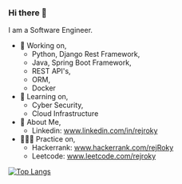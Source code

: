 ### Hi there 👋
I am a Software Engineer.

- 🔭 Working on,
    - Python, Django Rest Framework,
    - Java, Spring Boot Framework, 
    - REST API's,
    - ORM,
    - Docker
- 🌱 Learning on,
    - Cyber Security,
    - Cloud Infrastructure
- 💬 About Me,
    - Linkedin: www.linkedin.com/in/rejroky
- 👨🏾‍💻 Practice on,
   - Hackerrank: www.hackerrank.com/rejRoky
   - Leetcode: www.leetcode.com/rejroky
  
[![Top Langs](https://github-readme-stats.vercel.app/api/top-langs/?username=rejRoky&layout=compact&langs_count=15&theme=default)](https://github.com/DenverCoder1/github-readme-streak-stats)
